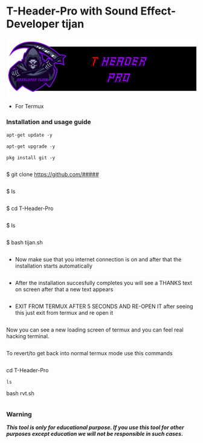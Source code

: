 # T-Header-Pro with Sound Effect- Developer tijan
<p align="center">
<a href="https://github.com/developertijanke"><img title="Developer Tijan" src="https://github.com/developertijanke/T-Header-Pro/blob/main/t-header-pro.png?raw=true"></a>

* For Termux

### Installation and usage guide
```
apt-get update -y
```

```
apt-get upgrade -y
```

```
pkg install git -y
```

```
```
$ git clone https://github.com/#####
```
```
$ ls
```
```
$ cd T-Header-Pro
```
```
$ ls
```
```
$ bash tijan.sh
```
```
* Now make sue that you internet connection is on and after that the installation starts automatically
```
```
* After the installation succesfully completes you will see a THANKS text on screen after that a new text appears 
```
```
* EXIT FROM TERMUX AFTER 5 SECONDS AND RE-OPEN IT after seeing this just exit from termux and re open it 
```
```
Now you can see a new loading screen of termux and you can feel real hacking terminal. 
```
```
To revert/to get back into normal termux mode use this commands
```
```
cd T-Header-Pro
```
ls
```
bash rvt.sh
```
```
     
### Warning

***This tool is only for educational purpose. If you use this tool for other purposes except education we will not be responsible in such cases.***
